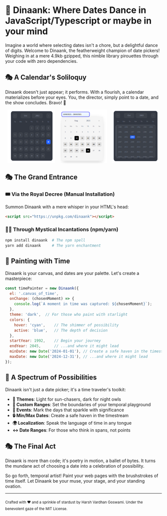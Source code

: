 # 📅 Dinaank: Where Dates Dance in JavaScript/Typescript or maybe in your mind

Imagine a world where selecting dates isn't a chore, but a delightful dance of digits. Welcome to Dinaank, the featherweight champion of date pickers! Weighing in at a mere 4.9kb gzipped, this nimble library pirouettes through your code with zero dependencies.

## 🎭 A Calendar's Soliloquy

Dinaank doesn't just appear; it performs. With a flourish, a calendar materializes before your eyes. You, the director, simply point to a date, and the show concludes. Bravo! 👏

<div style="display: flex; justify-content: space-around;">
  <img src="https://raw.githubusercontent.com/iamharshdev/dinaank/master/screenshots/Screenshot_4.png" width="30%">
  <img src="https://raw.githubusercontent.com/iamharshdev/dinaank/master/screenshots/Screenshot_5.png" width="30%">
  <img src="https://raw.githubusercontent.com/iamharshdev/dinaank/master/screenshots/Screenshot_6.png" width="30%">
</div>

## 🎭 The Grand Entrance

### 🎟️ Via the Royal Decree (Manual Installation)

Summon Dinaank with a mere whisper in your HTML's head:

```html
<script src="https://unpkg.com/dinaank"></script>
```

### 🧙‍♂️ Through Mystical Incantations (npm/yarn)

```sh
npm install dinaank  # The npm spell
yarn add dinaank     # The yarn enchantment
```

## 🎨 Painting with Time

Dinaank is your canvas, and dates are your palette. Let's create a masterpiece:

```js
const timePainter = new Dinaank({
  el: '.canvas_of_time',
  onChange: (chosenMoment) => {
    console.log(`A moment in time was captured: ${chosenMoment}`);
  },
  theme: 'dark',  // For those who paint with starlight
  colors: {
    hover: 'cyan',    // The shimmer of possibility
    active: 'blue',   // The depth of decision
  },
  startYear: 1992,    // Begin your journey
  endYear: 2045,      // ...and where it might lead
  minDate: new Date('2024-01-01'), // Create a safe haven in the timestream
  maxDate: new Date('2024-12-31'), // ...and where it might lead
});
```

## 🌈 A Spectrum of Possibilities

Dinaank isn't just a date picker; it's a time traveler's toolkit:

- **🎨 Themes**: Light for sun-chasers, dark for night owls
- **📅 Custom Ranges**: Set the boundaries of your temporal playground
- **🎉 Events**: Mark the days that sparkle with significance
- **🔒 Min/Max Dates**: Create a safe haven in the timestream
- **🌍 Localization**: Speak the language of time in any tongue
- **↔️ Date Ranges**: For those who think in spans, not points

## 🎭 The Final Act

Dinaank is more than code; it's poetry in motion, a ballet of bytes. It turns the mundane act of choosing a date into a celebration of possibility.

So go forth, temporal artist! Paint your web pages with the brushstrokes of time itself. Let Dinaank be your muse, your stage, and your standing ovation.

---

<sub>Crafted with ❤️ and a sprinkle of stardust by Harsh Vardhan Goswami. Under the benevolent gaze of the MIT License.</sub>
